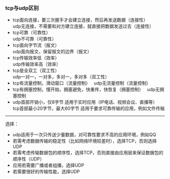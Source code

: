 ### tcp与udp区别　　

* tcp面向连接，要三次握手才会建立连接，然后再发送数据（连接性）   
udp无连接，不需要和对方建立连接，就直接把数据发送过去（连接性）   
* tcp可靠（可靠性）   
udp不可靠（可靠性）   
* tcp面向字节流（报文）   
udp面向报文，保留报文的边界（报文）   
* tcp传输效率低（效率）   
udp传输效率高（效率）   
* tcp是全双工（双工性）   
udp一对一，一对多，多对一，多对多（双工性）   
* tcp有流量控制，滑动窗口（流量控制）   
udp无流量控制（流量控制）   
* tcp有拥塞控制，慢开始，拥塞避免，快重传，快恢复（拥塞控制）   
udp无拥塞控制    
* udp首部开销小，仅8字节	 适用于实时应用（IP电话、视频会议、直播等）   
tcp首部最小20字节，最大60字节  适用于要求可靠传输的应用，例如文件传输

----
选择： 
* udp适用于一次只传送少量数据，对可靠性要求不高的应用环境，例如QQ   
* 若需考虑数据传输的稳定性（比如网络环境较差时），选择TCP，否则选择UDP   
* 若需考虑传输数据包的顺序性，选择TCP，否则直接由应用层来保证数据包的顺序性（UDP）   
* 应用若需要广播或者组播，选择UDP   
* 若需要很好的传输性能，选择UDP   

